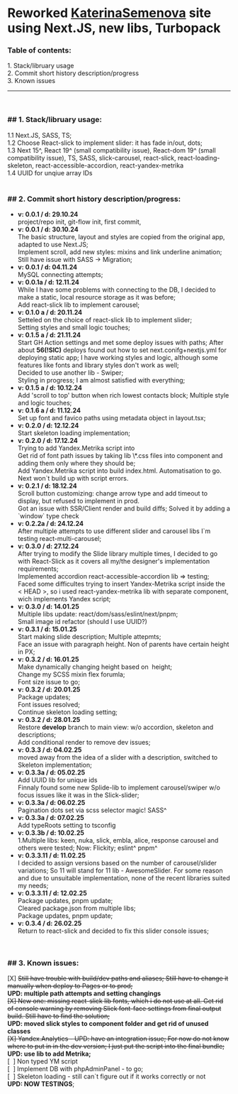 <h1>Reworked <a href="https://katerinasemenova.ru"> KaterinaSemenova</a> site using Next.JS, new libs, Turbopack</h1>

<h3>Table of contents:</h3>
1. Stack/libruary usage<br>
2. Commit short history description/progress<br>
3. Known issues
<hr>

<!-- <h3>Table of contents:</h3>
- [1. Stack/library usage](#stack-library-usage)
- [2. Commit short history description/progress](#commit-history)
- [3. Known issues](#known-issues)
<hr> -->

<br>
<h3> ## 1. Stack/libruary usage:</h3>
1.1 Next.JS, SASS, TS;<br>
1.2 Choose React-slick to implement slider: it has fade in/out, dots; <br>
1.3 Next 15^, React 19^ (small compatibility issue), React-dom 19^ (small compatibility issue), TS, SASS, slick-carousel, react-slick, react-loading-skeleton, react-accessible-accordion, react-yandex-metrika<br>
1.4 UUID for unqiue array IDs
<br>
<br>
<h3> ## 2. Commit short history description/progress:</h3>
<ul><li><b>v: 0.0.1 / d: 29.10.24</b> <br>    
project/repo init, git-flow init, first commit,</li>
<li><b>v: 0.0.1 / d: 30.10.24</b> <br>    
The basic structure, layout and styles are copied from the original app, adapted to use Next.JS;<br>
Implement scroll, add new styles: mixins and link underline animation;
Still have issue with SASS -> Migration;</li>
<li><b>v: 0.0.1 / d: 04.11.24<br></b> 
MySQL connecting attempts;    <br></li>
<li><b>v: 0.0.1a / d: 12.11.24<br></b> 
While I have some problems with connecting to the DB, I decided to make a static, local resource storage as it was before;<br>Add react-slick lib to implement carousel;</li>
<li><b>v: 0.1.0 a / d: 20.11.24<br></b> 
Setteled on the choice of react-slick lib to implement slider;<br>
Setting styles and small logic touches;</li>
<li><b>v: 0.1.5 a / d: 21.11.24<br></b> 
Start GH Action settings and met some deploy issues with paths;
After about <b>56(!SIC)</b> deploys found out how to set next.conifg+nextjs.yml for deploying static app;
I have working styles and logic, although some features like fonts and library styles don't work as well;<br>
Decided to use another lib - Swiper;<br>
Styling in progress; I am almost satisfied with everything;</li>
<li><b>v: 0.1.5 a / d: 10.12.24<br></b>
Add 'scroll to top' button when rich lowest contacts block;
Multiple style and logic touches;<br></li></li>
<li><b>v: 0.1.6 a / d: 11.12.24<br></b>
Set up font and favico paths using metadata object in layout.tsx;<br></li>
<li><b>v: 0.2.0 / d: 12.12.24<br></b>
Start skeleton loading implementation;</li>
<li><b>v: 0.2.0 / d: 17.12.24<br></b>
Trying to add Yandex.Metrika script into<br>
Get rid of font path issues by taking lib \*.css files into component and adding them only where they should be;<br>
Add Yandex.Metrika script into build index.html. Automatisation to go.
Next won`t build up with script errors. <br></li>
<li><b>v: 0.2.1 / d: 18.12.24<br></b> 
Scroll button customizing: change arrow type and add timeout to display, but refused to implement in prod.<br>
Got an issue with SSR/Client render and build diffs; Solved it by adding a `window` type check<br></li>
<li><b>v: 0.2.2a / d: 24.12.24<br></b> 
After multiple attempts to use different slider and carousel libs I`m testing react-multi-carousel;</li>
<li><b>v: 0.3.0 / d: 27.12.24<br></b>
After trying to modify the Slide library multiple times, I decided to go with React-Slick as it covers all my/the designer's implementation requirements;<br>
Implemented accordion react-accessible-accordion lib => testing;<br>
Faced some difficultes trying to insert Yandex-Metrika script inside the < HEAD >, so i used react-yandex-metrika lib with separate component, wich implements Yandex script;</li>
<li>   <b>v: 0.3.0 / d: 14.01.25<br></b>
Multiple libs update: react/dom/sass/eslint/next/pnpm;<br>
Small image id refactor (should I use UUID?)</li>
<li>   <b>v: 0.3.1 / d: 15.01.25<br></b>
   Start making slide description; Multiple attepmts; <br>Face an issue with paragraph height. Non of parents have certain height in PX;</li>
<li> <b>v: 0.3.2 / d: 16.01.25<br></b>
   Make dynamically changing height based on <Image> height;<br>
   Change my SCSS mixin flex forumla;<br>
      Font size issue to go;</li>
<li> <b>v: 0.3.2 / d: 20.01.25<br></b>
 Package updates;<br>
Font issues resolved;<br> Continue skeleton loading setting;</li>
<li> <b>v: 0.3.2 / d: 28.01.25<br></b>
 Restore <b>develop</b> branch to main view: w/o accordion, skeleton and descriptions;<br>
 Add conditional render to remove dev issues;<br></li>
<li>    <b>v: 0.3.3 / d: 04.02.25<br></b>
 moved away from the idea of ​​a slider with a description, switched to Skeleton implementation;</li>
<li>
    <b>v: 0.3.3a / d: 05.02.25<br></b>
 Add UUID lib for unique ids<br>
 Finnaly found some new Splide-lib to implement carousel/swiper w/o focus issues like it was in the Slick-slider;</li>

<li><b>v: 0.3.3a / d: 06.02.25<br></b> Pagination dots set via scss selector magic!
 SASS^<br></li>
<li> <b>v: 0.3.3a / d: 07.02.25<br></b>
 Add typeRoots setting to tsconfig<br>
    </li>
<li><b>v: 0.3.3b / d: 10.02.25<br></b>
    1.Multiple libs: keen, nuka, slick, embla, alice, response carousel and others were tested;
    Now: Flickity; eslint^
pnpm^<br></li>
<li>  <b>v: 0.3.3.11 / d: 11.02.25<br></b>
 I decided to assign versions based on the number of carousel/slider variations; So 11 will stand for 11 lib - AwesomeSlider. For some reason and due to unsuitable implementation, none of the recent libraries suited my needs;<br></li>
<li> <b>v: 0.3.3.11 / d: 12.02.25<br></b>
 Package updates, pnpm update;<br>
 Cleared package.json from multiple libs;<br>
 Package updates, pnpm update;<br></li>
<li><b>v: 0.3.4 / d: 26.02.25</b><br>
Return to react-slick and decided to fix this slider console issues;</li>   
</ul>

<br>
<h3> ## 3.  Known issues:</h3>
[X] <del>Still have trouble with build/dev paths and aliases; Still have to change it manually when deploy to Pages or to prod;</del><br>
<b>UPD: multiple path attempts and setting changings</b><br>
<del>[X] New one: missing react-slick lib fonts, which i do not use at all. Get rid of console warning by removing Slick font-face settings from final output build. Still have to find the solution;</del><br>
<b>UPD: moved slick styles to component folder and get rid of unused classes</b><br>
<del>[X] Yandex.Analytics - UPD: have an integration issue; For now do not know where to put in in the dev version; I just put the script into the final bundle;</del><br>
<b>UPD: use lib to add Metrika;</b><br>
[&nbsp;&nbsp;] Non typed YM script<br>
[&nbsp;&nbsp;] Implement DB with phpAdminPanel - to go;<br>
[&nbsp;&nbsp;] Skeleton loading - still can`t figure out if it works correctly or not<br> <strong>UPD: NOW TESTINGS</strong>;<br>
